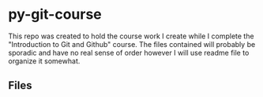 # py-git-course
This repo was created to hold the course work I create while I
complete the "Introduction to Git and Github" course. The files
contained will probably be sporadic and have no real sense of
order however I will use readme file to organize it somewhat.


## Files
